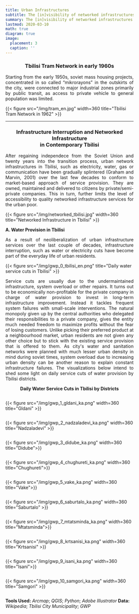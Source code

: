 ```yaml
---
title: Urban Infrastructures 
subtitle: The [in]visibility of networked infrastructures and [their] interruption
summary: The [in]visibility of networked infrastructures and [their]  interruption
lastmod: 2020-03-10
math: true
diagram: true
image:
  placement: 3
  caption: ''
---
```

<center><h3> Tbilisi Tram Network in early 1960s </h3></center>

<p align="justify">
Starting from the early 1950s, soviet mass housing projects, concentrated in so called “mikrorayons” in the outskirts of the city, were connected to major industrial zones primarily by public transit, as access to private vehicle to general population was limited. </p>

{{< figure src="/img/tram_en.jpg" width=360 title="Tbilisi Tram Network in 1962" >}}

*****

<center><h3> Infrastructure Interruption and Networked Infrastructure <br> in Contemporary Tbilisi </h3></center>

<p align="justify">
After regaining independece from the Soviet Union and twenty years into the transition process, urban network infrastructures in Tbilisi, such as electricity, water, gas or communication have been gradually splintered (Graham and Marvin, 2001) over the last few decades to conform to market-based approach of service provision. They are owned, maintained and delivered to citizens by private/semi-private companies. This in turn, further limits the level of accessibility to quality networked infrastructure services for the urban poor. </p>

{{< figure src="/img/networked_tbilisi.jpg" width=360 title="Networked Infrastructure in Tbilisi" >}}

**A. Water Provision in Tbilisi**

<p align="justify">
As a result of neoliberalization of urban infrastructure services over the last couple of decades, infrastructure interruption, such as water or electricity cuts have become part of the everyday life of urban residents.</p>

{{< figure src="/img/gwp_0_tbilisi_en.png" title="Daily water service cuts in Tbilisi" >}}

<p align="justify"> 
Service cuts are usually due to the undermaintained infrastructure, system overload or other repairs. It turns out to be economically non-profitable for the private company in charge of water provision to invest in long-term infrastructure improvement. Instead it tackles frequent system failures with small-scale interventions. The natural monopoly given up by the central authorities who delegated their responsibilities to a private company, gives the entity much needed freedom to maximize profits without the fear of losing customers. Unlike picking their preferred product at a neighbourhood market, urban residents are not given any other choice but to stick with the existing service provision that is offered to them. 
As city's water and sanitation networks were planned with much lesser urban density in mind during soviet times, system overload due to increasing urban density can be another reason to explain constant infrastructure failures. The visualizations below intend to shed some light on daily service cuts of water provision by Tbilisi districts. </p>

<center><b>Daily Water Service Cuts in Tbilisi by Districts</b></center>

<!DOCTYPE html>
<html>
<head>
<meta name="viewport" content="width=device-width, initial-scale=1">
<style>
* {
  box-sizing: border-box;
}

/* Create two equal columns that floats next to each other */
.column {
  float: left;
  width: 50%;
  padding: 10px;
}

/* Clear floats after the columns */
.row:after {
  content: "";
  display: table;
  clear: both;
}

/* Responsive layout - makes the two columns stack on top of each other instead of next to each other */
@media screen and (max-width: 600px) {
  .column {
    width: 100%;
  }
}
</style>
</head>
<body>

<div class="row">
  <div class="column" style="">
    <p>{{< figure src="/img/gwp_1_gldani_ka.png" width=360 title="Gldani" >}}</p>
  </div>
  <div class="column" style="">
    <p>{{< figure src="/img/gwp_2_nadzaladevi_ka.png" width=360 title="Nadzaladevi" >}}</p>
  </div>
</div>
<div class="row">
  <div class="column" style="">
    <p>{{< figure src="/img/gwp_3_didube_ka.png" width=360 title="Didube">}}</p>
  </div>
  <div class="column" style="">
    <p>{{< figure src="/img/gwp_4_chughureti_ka.png" width=360 title="Chughureti">}}</p>
  </div>
</div>
<div class="row">
  <div class="column" style="">
    <p>{{< figure src="/img/gwp_5_vake_ka.png" width=360 title="Vake">}}</p>
  </div>
  <div class="column" style="">
    <p>{{< figure src="/img/gwp_6_saburtalo_ka.png" width=360 title="Saburtalo" >}}</p>
  </div>
</div>
<div class="row">
  <div class="column" style="">
    <p>{{< figure src="/img/gwp_7_mtatsminda_ka.png" width=360 title="Mtatsminda">}}</p>
  </div>
  <div class="column" style="">
    <p>{{< figure src="/img/gwp_8_krtsanisi_ka.png" width=360 title="Krtsanisi" >}}</p>
  </div>
</div>
<div class="row">
  <div class="column" style="">
    <p>{{< figure src="/img/gwp_9_isani_ka.png" width=360 title="Isani">}}</p>
  </div>
  <div class="column" style="">
    <p>{{< figure src="/img/gwp_10_samgori_ka.png" width=360 title="Samgori" >}}</p>
  </div>
</div>
</body>
</html>

**Tools Used:** _Arcmap_; _QGIS_; _Python_; _Adobe Illustrator_ 
**Data:** _Wikipedia_; _Tbilisi City Municipality_; _GWP_






